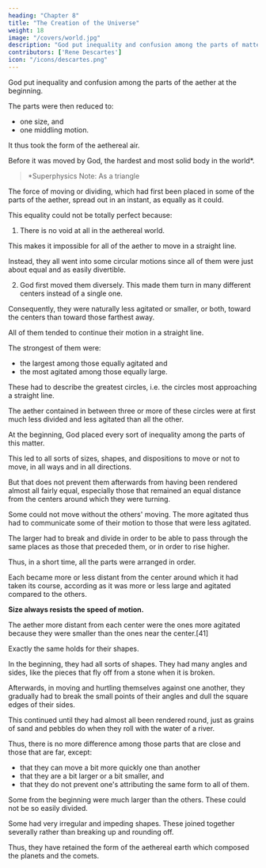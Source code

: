 ```yaml
---
heading: "Chapter 8"
title: "The Creation of the Universe"
weight: 18
image: "/covers/world.jpg"
description: "God put inequality and confusion among the parts of matter at the beginning"
contributors: ['Rene Descartes']
icon: "/icons/descartes.png"
---
```



<!-- # title= "The Formation of the Sun and the Stars of the New World" -->


God put inequality and confusion among the parts of the aether at the beginning. 
<!-- parts of matter -->

The parts were then <!-- must, according to the laws He imposed on nature, thereafter almost all have been --> reduced to:
- one size, and
- one middling motion. 

It thus took the form of the aethereal air. 

Before it was moved by God, the hardest and most solid body in the world*. 
<!-- For to consider this matter in the state in which it could have been before God began to move it, one should imagine it as -->  

> *Superphysics Note: As a triangle 


<!-- And, since one could not push any part of such a body without pushing or pulling all the other parts by the same means, so one must imagine that the action or  -->

The force of moving or dividing, which had first been placed in some of the parts of the aether, spread out in an instant, as equally as it could.
<!-- and distributed itself in all the others in the same instant,  -->

This equality could not be totally perfect because:

1. There is no void at all in the aethereal world. 

This makes it impossible for all of the aether to move in a straight line.
<!-- parts of matter  -->
Instead, they all went into some circular motions since all of them were just about equal and as easily divertible.

2. God first moved them diversely. This made them turn in many different centers instead of a single one. 

<!-- , we should not imagine that they all came together to turn about a single center, but about many different ones, which we may imagine to be diversely situated with respect to one another. -->

Consequently, they were naturally less agitated or smaller, or both, toward the centers than toward those farthest away. 

All of them tended to continue their motion in a straight line. 

The strongest of them were:
- the largest among those equally agitated and 
- the most agitated among those equally large. 

These had to describe the greatest circles, i.e. the circles most approaching a straight line. 

The aether contained in between three or more of these circles were at first much less divided and less agitated than all the other. 

At the beginning, God placed every sort of inequality among the parts of this matter. 

This led to all sorts of sizes, shapes, and dispositions to move or not to move, in all ways and in all directions.

But that does not prevent them afterwards from having been rendered almost all fairly equal, especially those that remained an equal distance from the centers around which they were turning.

Some could not move without the others' moving. The more agitated thus had to communicate some of their motion to those that were less agitated.

The larger had to break and divide in order to be able to pass through the same places as those that preceded them, or in order to rise higher. 

Thus, in a short time, all the parts were arranged in order. 

Each became more or less distant from the center around which it had taken its course, according as it was more or less large and agitated compared to the others.

**Size always resists the speed of motion.** 

<!-- parts -->
The aether more distant from each center were the ones more agitated because they were smaller than the ones near the center.[41]

Exactly the same holds for their shapes. 

In the beginning, they had all sorts of shapes. They had many angles and sides, like the pieces that fly off from a stone when it is broken. 

Afterwards, in moving and hurtling themselves against one another, they gradually had to break the small points of their angles and dull the square edges of their sides. 

This continued until they had almost all been rendered round, just as grains of sand and pebbles do when they roll with the water of a river.

Thus, there is no more difference among those parts that are close and those that are far, except:
- that they can move a bit more quickly one than another 
- that they are a bit larger or a bit smaller, and
- that they do not prevent one's attributing the same form to all of them.

<!-- Only one must except some which, having been  -->

Some from the beginning were much larger than the others. These could not be so easily divided.

Some had very irregular and impeding shapes. These joined together severally rather than breaking up and rounding off.

Thus, they have retained the form of the aethereal earth which composed the planets and the comets.

